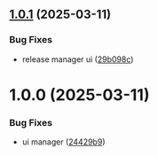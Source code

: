 ## [1.0.1](https://github.com/KhanhTQ-hub/com.ktgame.manager.ui/compare/v1.0.0...v1.0.1) (2025-03-11)


### Bug Fixes

* release manager ui ([29b098c](https://github.com/KhanhTQ-hub/com.ktgame.manager.ui/commit/29b098ca23af7bf1054843c60d71e70abd7ce092))

# 1.0.0 (2025-03-11)


### Bug Fixes

* ui manager ([24429b9](https://github.com/KhanhTQ-hub/com.ktgame.manager.ui/commit/24429b9fd63e68cf4c784ae9add337525bbf88a0))
